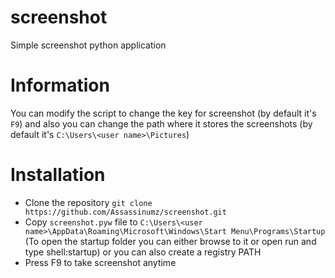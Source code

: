 # screenshot
Simple screenshot python application

# Information
You can modify the script to change the key for screenshot (by default it's `F9`) and also you can change the path where it stores the screenshots (by default it's `C:\Users\<user name>\Pictures`)

# Installation
- Clone the repository
`git clone https://github.com/Assassinumz/screenshot.git`
- Copy `screenshot.pyw` file to `C:\Users\<user name>\AppData\Roaming\Microsoft\Windows\Start Menu\Programs\Startup` (To open the startup folder you can either browse to it or open run and type shell:startup) or you can also create a registry PATH
- Press F9 to take screenshot anytime